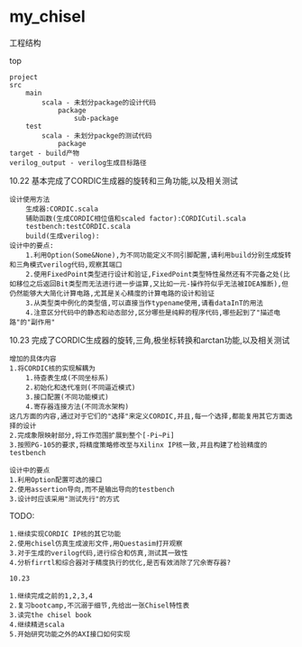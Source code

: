 # my_chisel

工程结构

top

    project
    src        
        main 
            scala - 未划分package的设计代码
                package
                    sub-package
        test
            scala - 未划分packge的测试代码
                package
    target - build产物
    verilog_output - verilog生成目标路径

10.22 基本完成了CORDIC生成器的旋转和三角功能,以及相关测试

    设计使用方法
        生成器:CORDIC.scala
        辅助函数(生成CORDIC相位值和scaled factor):CORDICutil.scala
        testbench:testCORDIC.scala
        build(生成verilog):
    设计中的要点:
        1.利用Option(Some&None),为不同功能定义不同引脚配置,请利用build分别生成旋转和三角模式verilog代码,观察其端口
        2.使用FixedPoint类型进行设计和验证,FixedPoint类型特性虽然还有不完备之处(比如移位之后返回Bit类型而无法进行进一步运算,又比如一元-操作符似乎无法被IDEA推断),但仍然能够大大简化计算电路,尤其是关心精度的计算电路的设计和验证
        3.从类型类中例化的类型值,可以直接当作typename使用,请看dataInT的用法
        4.注意区分代码中的静态和动态部分,区分哪些是纯粹的程序代码,哪些起到了"描述电路"的"副作用"

10.23 完成了CORDIC生成器的旋转,三角,极坐标转换和arctan功能,以及相关测试

    增加的具体内容
    1.将CORDIC核的实现解耦为
        1.待查表生成(不同坐标系)
        2.初始化和迭代准则(不同逼近模式)
        3.接口配置(不同功能模式)
        4.寄存器连接方法(不同流水架构)
    这几方面的内容,通过对于它们的"选择"来定义CORDIC,并且,每一个选择,都能复用其它方面选择的设计
    2.完成象限映射部分,将工作范围扩展到整个[-Pi~Pi]
    3.按照PG-105的要求,将精度策略修改至与Xilinx IP核一致,并且构建了检验精度的testbench

    设计中的要点
    1.利用Option配置可选的接口
    2.使用assertion导向,而不是输出导向的testbench
    3.设计时应该采用"测试先行"的方式

TODO:

    1.继续实现CORDIC IP核的其它功能
    2.使用chisel仿真生成波形文件,用Questasim打开观察
    3.对于生成的verilog代码,进行综合和仿真,测试其一致性
    4.分析firrtl和综合器对于精度执行的优化,是否有效消除了冗余寄存器?

    10.23
    
    1.继续完成之前的1,2,3,4
    2.复习bootcamp,不沉溺于细节,先给出一张Chisel特性表
    3.读完the chisel book
    4.继续精进scala
    5.开始研究功能之外的AXI接口如何实现
